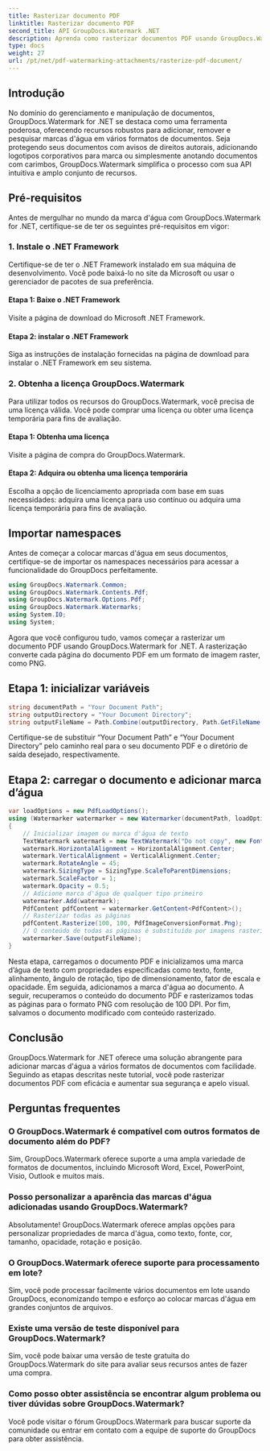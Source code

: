 ```yaml
---
title: Rasterizar documento PDF
linktitle: Rasterizar documento PDF
second_title: API GroupDocs.Watermark .NET
description: Aprenda como rasterizar documentos PDF usando GroupDocs.Watermark for .NET. Aumente a segurança dos documentos e o apelo visual sem esforço.
type: docs
weight: 27
url: /pt/net/pdf-watermarking-attachments/rasterize-pdf-document/
---
```

## Introdução
No domínio do gerenciamento e manipulação de documentos, GroupDocs.Watermark for .NET se destaca como uma ferramenta poderosa, oferecendo recursos robustos para adicionar, remover e pesquisar marcas d'água em vários formatos de documentos. Seja protegendo seus documentos com avisos de direitos autorais, adicionando logotipos corporativos para marca ou simplesmente anotando documentos com carimbos, GroupDocs.Watermark simplifica o processo com sua API intuitiva e amplo conjunto de recursos.
## Pré-requisitos
Antes de mergulhar no mundo da marca d'água com GroupDocs.Watermark for .NET, certifique-se de ter os seguintes pré-requisitos em vigor:
### 1. Instale o .NET Framework
Certifique-se de ter o .NET Framework instalado em sua máquina de desenvolvimento. Você pode baixá-lo no site da Microsoft ou usar o gerenciador de pacotes de sua preferência.
#### Etapa 1: Baixe o .NET Framework
Visite a página de download do Microsoft .NET Framework.
#### Etapa 2: instalar o .NET Framework
Siga as instruções de instalação fornecidas na página de download para instalar o .NET Framework em seu sistema.
### 2. Obtenha a licença GroupDocs.Watermark
Para utilizar todos os recursos do GroupDocs.Watermark, você precisa de uma licença válida. Você pode comprar uma licença ou obter uma licença temporária para fins de avaliação.
#### Etapa 1: Obtenha uma licença
Visite a página de compra do GroupDocs.Watermark.
#### Etapa 2: Adquira ou obtenha uma licença temporária
Escolha a opção de licenciamento apropriada com base em suas necessidades: adquira uma licença para uso contínuo ou adquira uma licença temporária para fins de avaliação.

## Importar namespaces
Antes de começar a colocar marcas d'água em seus documentos, certifique-se de importar os namespaces necessários para acessar a funcionalidade do GroupDocs perfeitamente.
```csharp
using GroupDocs.Watermark.Common;
using GroupDocs.Watermark.Contents.Pdf;
using GroupDocs.Watermark.Options.Pdf;
using GroupDocs.Watermark.Watermarks;
using System.IO;
using System;
```

Agora que você configurou tudo, vamos começar a rasterizar um documento PDF usando GroupDocs.Watermark for .NET. A rasterização converte cada página do documento PDF em um formato de imagem raster, como PNG.
## Etapa 1: inicializar variáveis
```csharp
string documentPath = "Your Document Path";
string outputDirectory = "Your Document Directory";
string outputFileName = Path.Combine(outputDirectory, Path.GetFileName(documentPath));
```
Certifique-se de substituir “Your Document Path” e “Your Document Directory” pelo caminho real para o seu documento PDF e o diretório de saída desejado, respectivamente.
## Etapa 2: carregar o documento e adicionar marca d’água
```csharp
var loadOptions = new PdfLoadOptions();
using (Watermarker watermarker = new Watermarker(documentPath, loadOptions))
{
    // Inicializar imagem ou marca d'água de texto
    TextWatermark watermark = new TextWatermark("Do not copy", new Font("Arial", 8));
    watermark.HorizontalAlignment = HorizontalAlignment.Center;
    watermark.VerticalAlignment = VerticalAlignment.Center;
    watermark.RotateAngle = 45;
    watermark.SizingType = SizingType.ScaleToParentDimensions;
    watermark.ScaleFactor = 1;
    watermark.Opacity = 0.5;
    // Adicione marca d'água de qualquer tipo primeiro
    watermarker.Add(watermark);
    PdfContent pdfContent = watermarker.GetContent<PdfContent>();
    // Rasterizar todas as páginas
    pdfContent.Rasterize(100, 100, PdfImageConversionFormat.Png);
    // O conteúdo de todas as páginas é substituído por imagens rasterizadas
    watermarker.Save(outputFileName);
}
```
Nesta etapa, carregamos o documento PDF e inicializamos uma marca d’água de texto com propriedades especificadas como texto, fonte, alinhamento, ângulo de rotação, tipo de dimensionamento, fator de escala e opacidade. Em seguida, adicionamos a marca d'água ao documento. A seguir, recuperamos o conteúdo do documento PDF e rasterizamos todas as páginas para o formato PNG com resolução de 100 DPI. Por fim, salvamos o documento modificado com conteúdo rasterizado.

## Conclusão
GroupDocs.Watermark for .NET oferece uma solução abrangente para adicionar marcas d'água a vários formatos de documentos com facilidade. Seguindo as etapas descritas neste tutorial, você pode rasterizar documentos PDF com eficácia e aumentar sua segurança e apelo visual.
## Perguntas frequentes
### O GroupDocs.Watermark é compatível com outros formatos de documento além do PDF?
Sim, GroupDocs.Watermark oferece suporte a uma ampla variedade de formatos de documentos, incluindo Microsoft Word, Excel, PowerPoint, Visio, Outlook e muitos mais.
### Posso personalizar a aparência das marcas d'água adicionadas usando GroupDocs.Watermark?
Absolutamente! GroupDocs.Watermark oferece amplas opções para personalizar propriedades de marca d'água, como texto, fonte, cor, tamanho, opacidade, rotação e posição.
### O GroupDocs.Watermark oferece suporte para processamento em lote?
Sim, você pode processar facilmente vários documentos em lote usando GroupDocs, economizando tempo e esforço ao colocar marcas d'água em grandes conjuntos de arquivos.
### Existe uma versão de teste disponível para GroupDocs.Watermark?
Sim, você pode baixar uma versão de teste gratuita do GroupDocs.Watermark do site para avaliar seus recursos antes de fazer uma compra.
### Como posso obter assistência se encontrar algum problema ou tiver dúvidas sobre GroupDocs.Watermark?
Você pode visitar o fórum GroupDocs.Watermark para buscar suporte da comunidade ou entrar em contato com a equipe de suporte do GroupDocs para obter assistência.